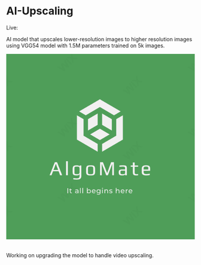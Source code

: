 # AI-Upscaling

Live:

AI model that upscales lower-resolution images to higher resolution images using VGG54 model with 1.5M parameters trained on 5k images.
<br>
<p align = "center">
<img src ="https://github.com/tarunh9/AlgoMate/blob/master/images/logo3.PNG">
</p>
<br>
Working on upgrading the model to handle video upscaling.
